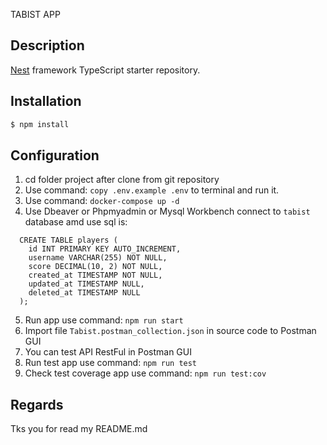 TABIST APP
## Description

[Nest](https://github.com/nestjs/nest) framework TypeScript starter repository.

## Installation

```bash
$ npm install
```

## Configuration
1. cd folder project after clone from git repository
2. Use command: `copy .env.example .env` to terminal and run it.
3. Use command: `docker-compose up -d`
4. Use Dbeaver or Phpmyadmin or Mysql Workbench connect to `tabist` database amd use sql is:
```
  CREATE TABLE players (
    id INT PRIMARY KEY AUTO_INCREMENT,
    username VARCHAR(255) NOT NULL,
    score DECIMAL(10, 2) NOT NULL,
    created_at TIMESTAMP NOT NULL,
    updated_at TIMESTAMP NULL,
    deleted_at TIMESTAMP NULL
  );
```
5. Run app use command: `npm run start`
6. Import file `Tabist.postman_collection.json` in source code to Postman GUI
7. You can test API RestFul in Postman GUI 
8. Run test app use command: `npm run test`
9. Check test coverage app use command: `npm run test:cov`

## Regards
Tks you for read my README.md